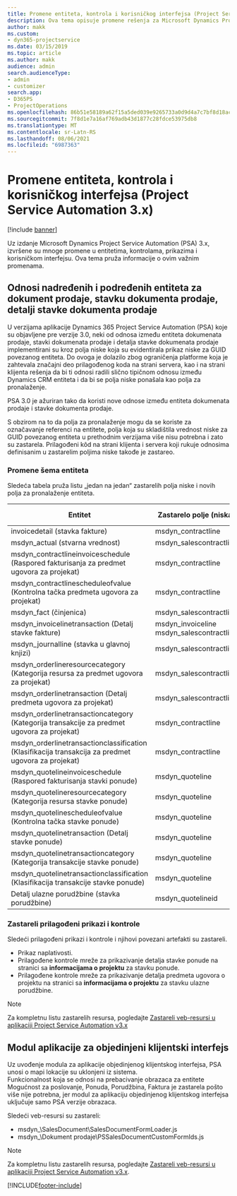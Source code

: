 ```yaml
---
title: Promene entiteta, kontrola i korisničkog interfejsa (Project Service Automation 3.x)
description: Ova tema opisuje promene rešenja za Microsoft Dynamics Project Service Automation 3.x.
author: makk
ms.custom:
- dyn365-projectservice
ms.date: 03/15/2019
ms.topic: article
ms.author: makk
audience: admin
search.audienceType:
- admin
- customizer
search.app:
- D365PS
- ProjectOperations
ms.openlocfilehash: 86b51e58189a62f15a5ded039e9265733a0d9d4a7c7bf8d18ac46aadf1d2a931
ms.sourcegitcommit: 7f8d1e7a16af769adb43d1877c28fdce53975db8
ms.translationtype: MT
ms.contentlocale: sr-Latn-RS
ms.lasthandoff: 08/06/2021
ms.locfileid: "6987363"
---
```

# <a name="entity-control-and-user-interface-changes-project-service-automation-3x"></a>Promene entiteta, kontrola i korisničkog interfejsa (Project Service Automation 3.x)

[!include [banner](../../includes/psa-now-project-operations.md)]


Uz izdanje Microsoft Dynamics Project Service Automation (PSA) 3.x, izvršene su mnoge promene u entitetima, kontrolama, prikazima i korisničkom interfejsu. Ova tema pruža informacije o ovim važnim promenama.

## <a name="parent-child-relationships-for-sales-document-sales-document-line-sales-document-line-detail-entities"></a>Odnosi nadređenih i podređenih entiteta za dokument prodaje, stavku dokumenta prodaje, detalji stavke dokumenta prodaje
U verzijama aplikacije Dynamics 365 Project Service Automation (PSA) koje su objavljene pre verzije 3.0, neki od odnosa između entiteta dokumenata prodaje, stavki dokumenata prodaje i detalja stavke dokumenata prodaje implementirani su kroz polja niske koja su evidentirala prikaz niske za GUID povezanog entiteta. Do ovoga je dolazilo zbog ograničenja platforme koja je zahtevala značajni deo prilagođenog koda na strani servera, kao i na strani klijenta rešenja da bi ti odnosi radili slično tipičnom odnosu između Dynamics CRM entiteta i da bi se polja niske ponašala kao polja za pronalaženje.

PSA 3.0 je ažuriran tako da koristi nove odnose između entiteta dokumenata prodaje i stavke dokumenta prodaje.

S obzirom na to da polja za pronalaženje mogu da se koriste za označavanje referenci na entitete, polja koja su skladištila vrednost niske za GUID povezanog entiteta u prethodnim verzijama više nisu potrebna i zato su zastarela. Prilagođeni kôd na strani klijenta i servera koji rukuje odnosima definisanim u zastarelim poljima niske takođe je zastareo.

### <a name="entity-schema-changes"></a>Promene šema entiteta
Sledeća tabela pruža listu „jedan na jedan“ zastarelih polja niske i novih polja za pronalaženje entiteta. 

 Entitet |   Zastarelo polje (niska) | Novo polje (pronalaženje)
--- | --- | ---
invoicedetail (stavka fakture) |  msdyn_contractline |    msdyn_contractlineid
msdyn_actual (stvarna vrednost) | msdyn_salescontractline |   msdyn_salescontractlineid
msdyn_contractlineinvoiceschedule (Raspored fakturisanja za predmet ugovora za projekat) |    msdyn_contractline |    msdyn_contractlineid
msdyn_contractlinescheduleofvalue (Kontrolna tačka predmeta ugovora za projekat) |   msdyn_contractline |    msdyn_contractlineid
msdyn_fact (činjenica) | msdyn_salescontractline |   msdyn_salescontractlineid
msdyn_invoicelinetransaction (Detalj stavke fakture) | msdyn_invoiceline <br> msdyn_salescontractline | msdyn_invoicelineid <br> msdyn_salescontractlineid
msdyn_journalline (stavka u glavnoj knjizi) |  msdyn_salescontractline |   msdyn_salescontractlineid
msdyn_orderlineresourcecategory (Kategorija resursa za predmet ugovora za projekat) | msdyn_salescontractline |   msdyn_contractlineid
msdyn_orderlinetransaction (Detalj predmeta ugovora za projekat) | msdyn_salescontractline |   msdyn_salescontractlineid
msdyn_orderlinetransactioncategory (Kategorija transakcije za predmet ugovora za projekat) |   msdyn_contractline |    msdyn_contractlineid
msdyn_orderlinetransactionclassification (Klasifikacija transakcija za predmet ugovora za projekat) |   msdyn_contractline |    msdyn_contractlineid
msdyn_quotelineinvoiceschedule (Raspored fakturisanja stavki ponude) |  msdyn_quoteline |   msdyn_quotelineid
msdyn_quotelineresourcecategory (Kategorija resursa stavke ponude) |    msdyn_quoteline |   msdyn_quotelineid
msdyn_quotelinescheduleofvalue (Kontrolna tačka stavke ponude) | msdyn_quoteline |   msdyn_quotelineid
msdyn_quotelinetransaction (Detalj stavke ponude) |    msdyn_quoteline |   msdyn_quotelineid
msdyn_quotelinetransactioncategory (Kategorija transakcije stavke ponude) |  msdyn_quoteline |   msdyn_quotelineid
msdyn_quotelinetransactionclassification (Klasifikacija transakcije stavke ponude) |  msdyn_quoteline |   msdyn_quotelineid
Detalj ulazne porudžbine (stavka porudžbine) | msdyn_quotelineid | msdyn_quoteline 

### <a name="deprecated-custom-views-and-controls"></a>Zastareli prilagođeni prikazi i kontrole
Sledeći prilagođeni prikazi i kontrole i njihovi povezani artefakti su zastareli.

- Prikaz naplativosti.
- Prilagođene kontrole mreže za prikazivanje detalja stavke ponude na stranici sa **informacijama o projektu** za stavku ponude.
- Prilagođene kontrole mreže za prikazivanje detalja predmeta ugovora o projektu na stranici sa **informacijama o projektu** za stavku ulazne porudžbine.

> [!NOTE]
> Za kompletnu listu zastarelih resursa, pogledajte [Zastareli veb-resursi u aplikaciji Project Service Automation v3.x](../developer-guides/web-resources-deprecated-v3.x.md)

## <a name="unified-client-interface-app-module"></a>Modul aplikacije za objedinjeni klijentski interfejs
Uz uvođenje modula za aplikacije objedinjenog klijentskog interfejsa, PSA unosi o mapi lokacije su uklonjeni iz sistema.  
Funkcionalnost koja se odnosi na prebacivanje obrazaca za entitete Mogućnost za poslovanje, Ponuda, Porudžbina, Faktura je zastarela pošto više nije potrebna, jer modul za aplikaciju objedinjenog klijentskog interfejsa uključuje samo PSA verzije obrazaca.  

Sledeći veb-resursi su zastareli:

- msdyn_\SalesDocument\SalesDocumentFormLoader.js
- msdyn_\Dokument prodaje\PSSalesDocumentCustomFormIds.js

> [!NOTE]
> Za kompletnu listu zastarelih resursa, pogledajte [Zastareli veb-resursi u aplikaciji Project Service Automation v3.x](../developer-guides/web-resources-deprecated-v3.x.md).




[!INCLUDE[footer-include](../../includes/footer-banner.md)]